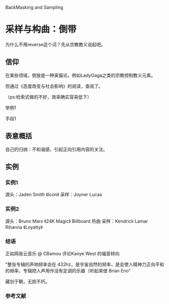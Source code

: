 BackMasking and Sampling

# 采样与构曲：倒带

为什么不用reverse这个词？先从宗教教义说起吧。

## 信仰

在某些领域，倒放是一种寅猫论。例如LadyGaga之类的宗教控制教义元素。

但通过《态度改变与社会影响》的阅读，查阅了。

（ps:检索式做的不好，效率确实容易低下）



举例1

手段1


## 表意概括

自己的归纳：不和谐感、引起正向引用内容的关注。


## 实例

### 实例1

源头：Jaden Smith 《Icon》
采样：Joyner Lucas 


### 实例2

源头：Bruno Mars 《24K Magic》 Billboard 热曲
采样：Kendrick Lamar Rihanna 《Loyalty》 


### 结语

正如网易云音乐 @ CBamou 评论Kanye West 的福音转向

"整张专辑的声响频率会在 432hz，是宇宙自然的频率，是会使人精神力正向平和的频率，专辑把人声用作没有定调的乐器（听起来很 Brian Eno"

藏剑于鞘，无损不朽。


### 参考文献

